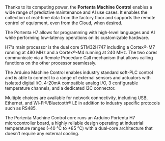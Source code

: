 <FeatureDescription>

Thanks to its computing power, the **Portenta Machine Control** enables a wide range of predictive maintenance and AI use cases. It enables the collection of real-time data from the factory floor and supports the remote control of equipment, even from the Cloud, when desired.

</FeatureDescription>


<FeatureList>
<Feature title="Portenta H7 Microcontroller" image="mkr-form-factor">

  The Portenta H7 allows for programming with high-level languages and AI while performing low-latency operations on its customizable hardware.
  <FeatureWrapper>
    <FeatureLink title="Read More" url="/hardware/portenta-h7" />
  </FeatureWrapper>

</Feature>

<Feature title="STM32H747XI dual Arm® Cortex®-M7+M4 32bit low power Arm® MCU" image="mcu">

  H7's main processor is the dual core STM32H747 including a Cortex®-M7 running at 480 MHz and a Cortex®-M4 running at 240 MHz. The two cores communicate via a Remote Procedure Call mechanism that allows calling functions on the other processor seamlessly.
  <FeatureWrapper>
    <FeatureLink title="Datasheet" url="https://content.arduino.cc/assets/Arduino-Portenta-H7_Datasheet_stm32h747xi.pdf" download/>
  </FeatureWrapper>

</Feature>

<Feature title="Carrier connections" image="connection">

  The Arduino Machine Control enables industry standard soft-PLC control and is able to connect to a range of external sensors and actuators with isolated digital I/O, 4-20mA compatible analog I/O, 3 configurable temperature channels, and a dedicated I2C connector.

</Feature>

<Feature title="Connectivity" image="wifi-bluetooth">

  Multiple choices are available for network connectivity, including USB, Ethernet, and Wi-Fi®/Bluetooth® LE in addition to industry specific protocols such as RS485.

</Feature>

<Feature title="Board and carrier temperature" image="temperature-sensor">

  The Portenta Machine Control core runs an Arduino Portenta H7 microcontroller board, a highly reliable design operating at industrial temperature ranges (-40 °C to +85 °C) with a dual-core architecture that doesn’t require any external cooling.

</Feature>

</FeatureList>
